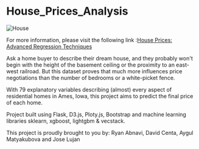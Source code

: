 # House_Prices_Analysis

![House](https://storage.googleapis.com/kaggle-competitions/kaggle/5407/media/housesbanner.png)

<p>For more information, please visit the following link :<a href="https://www.kaggle.com/c/house-prices-advanced-regression-techniques" target="_blank">House Prices: Advanced Regression Techniques</a></p>


Ask a home buyer to describe their dream house, and they probably won't begin with the height of the basement ceiling or the proximity to an east-west railroad. But this dataset proves that much more influences price negotiations than the number of bedrooms or a white-picket fence.

With 79 explanatory variables describing (almost) every aspect of residential homes in Ames, Iowa, this project aims to predict the final price of each home.

Project built using Flask, D3.js, Ploty.js, Bootstrap and machine learning libraries sklearn, xgboost, lightgbm & vecstack.

This project is proudly brought to you by: Ryan Abnavi, David Centa, Aygul Matyakubova and Jose Lujan